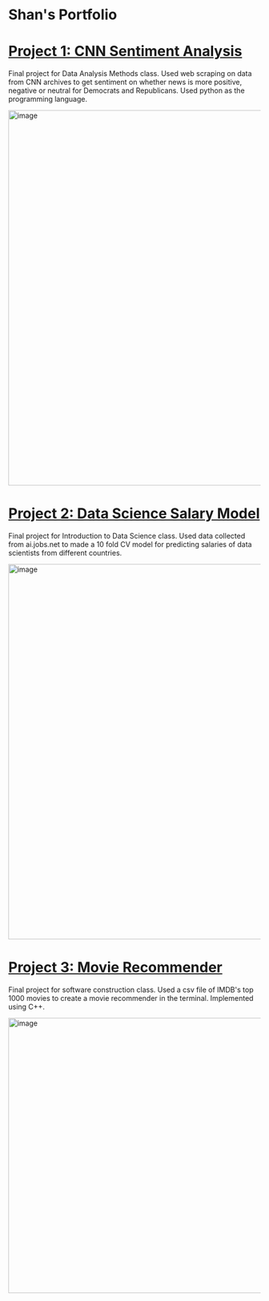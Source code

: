 # Shan's Portfolio 

# [Project 1: CNN Sentiment Analysis](https://github.com/ssant096/CNN-Sentiment-Analysis)
Final project for Data Analysis Methods class. Used web scraping on data from CNN archives to get sentiment on whether news is more positive, negative or neutral for Democrats and Republicans. Used python as the programming language.

<img width="750" alt="image" src="https://github.com/ssant096/CNN-Sentiment-Analysis/assets/102336530/0ea88d75-5e90-459f-b3ce-32f109278bd1">

# [Project 2: Data Science Salary Model](https://github.com/ssant096/Data-Science-Salary-Prediction)
Final project for Introduction to Data Science class. Used data collected from ai.jobs.net to made a 10 fold CV model for predicting salaries of data scientists from different countries.

<img width="750" alt="image" src="https://github.com/ssant096/Data-Science-Salary-Prediction/assets/102336530/7697eb79-52bb-446a-8842-f08a1ed69453">

# [Project 3: Movie Recommender](https://github.com/ssant096/Movie-Recommeder)
Final project for software construction class. Used a csv file of IMDB's top 1000 movies to create a movie recommender in the terminal. Implemented using C++. 

<img width="550" alt="image" src="https://github.com/ssant096/ssant096.github.io/assets/102336530/c678cd90-a519-4512-8b2d-1de46270706f">
